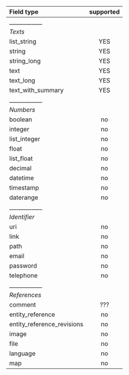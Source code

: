 
| Field type                 | supported |
|:---------------------------|:---------:|
| ____________               |           |
|   *Texts*                  |           |
| list_string                | YES       |
| string                     | YES       |
| string_long                | YES       |
| text                       | YES       |
| text_long                  | YES       |
| text_with_summary          | YES       |
| ____________               |           |
|  *Numbers*                 |           |
| boolean                    | no        |
| integer                    | no        |
| list_integer               | no        |
| float                      | no        |
| list_float                 | no        |
| decimal                    | no        |
| datetime                   | no        |
| timestamp                  | no        |
| daterange                  | no        |
| ____________               |           |
| *Identifier*               |           |
| uri                        | no        |
| link                       | no        |
| path                       | no        |
| email                      | no        |
| password                   | no        |
| telephone                  | no        |
| ____________               |           |
| *References*               |           |
| comment                    | ???       |
| entity_reference           | no        |
| entity_reference_revisions | no        |
| image                      | no        |
| file                       | no        |
| language                   | no        |
| map                        | no        |
